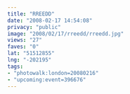 ```yaml
---
title: "RREEDD"
date: "2008-02-17 14:54:08"
privacy: "public"
image: "2008/02/17/rreedd/rreedd.jpg"
views: "27"
faves: "0"
lat: "51512855"
lng: "-202195"
tags:
- "photowalk:london=20080216"
- "upcoming:event=396676"
---
```


